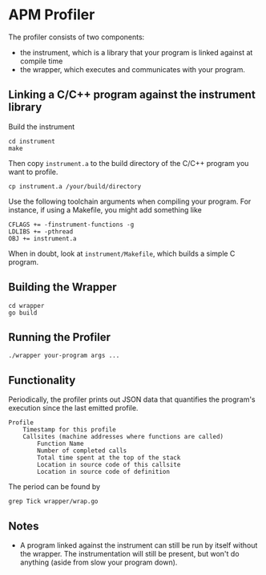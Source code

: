 # APM Profiler

The profiler consists of two components:

- the instrument, which is a library that your program is linked against at
  compile time
- the wrapper, which executes and communicates with your program.

## Linking a C/C++ program against the instrument library

Build the instrument

	cd instrument
	make

Then copy `instrument.a` to the build directory of the C/C++ program you want to
profile.

	cp instrument.a /your/build/directory

Use the following toolchain arguments when compiling your program. For instance,
if using a Makefile, you might add something like

	CFLAGS += -finstrument-functions -g
	LDLIBS += -pthread
	OBJ += instrument.a

When in doubt, look at `instrument/Makefile`, which builds a simple C program.

## Building the Wrapper

	cd wrapper
	go build

## Running the Profiler

	./wrapper your-program args ...

## Functionality

Periodically, the profiler prints out JSON data that quantifies the program's
execution since the last emitted profile.

	Profile
		Timestamp for this profile
		Callsites (machine addresses where functions are called)
			Function Name
			Number of completed calls
			Total time spent at the top of the stack
			Location in source code of this callsite
			Location in source code of definition

The period can be found by

	grep Tick wrapper/wrap.go

## Notes

- A program linked against the instrument can still be run by itself without the
  wrapper. The instrumentation will still be present, but won't do anything
  (aside from slow your program down).
